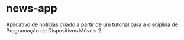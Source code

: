 # news-app
 Aplicativo de notícias criado a partir de um tutorial para a disciplina de Programação de Dispositivos Móveis 2
